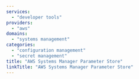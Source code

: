 ```yaml
---
services:
  - "developer tools"
providers:
  - "aws"
domains:
  - "systems management"
categories:
  - "configuration management"
  - "secret management"
title: "AWS Systems Manager Parameter Store"
linkTitle: "AWS Systems Manager Parameter Store"
---
```

